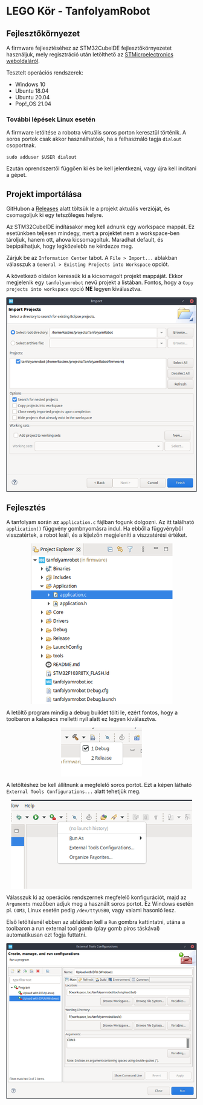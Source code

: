 # LEGO Kör - TanfolyamRobot

## Fejlesztőkörnyezet

A firmware fejlesztéséhez az STM32CubeIDE fejlesztőkörnyezetet használjuk, mely regisztráció után letölthető az [STMicroelectronics weboldaláról](https://www.st.com/en/development-tools/stm32cubeide.html).

Tesztelt operációs rendszerek:
 * Windows 10
 * Ubuntu 18.04
 * Ubuntu 20.04
 * Pop!_OS 21.04

### További lépések Linux esetén
A firmware letöltése a robotra virtuális soros porton keresztül történik. A soros portok csak akkor használhatóak, ha a felhasználó tagja `dialout` csoportnak.

```
sudo adduser $USER dialout
```

Ezután oprendszertől függően ki és be kell jelentkezni, vagy újra kell indítani a gépet.


## Projekt importálása

GitHubon a [Releases](https://github.com/legokor/TanfolyamRobot/releases) alatt töltsük le a projekt aktuális verzióját, és csomagoljuk ki egy tetszőleges helyre.

Az STM32CubeIDE indításakor meg kell adnunk egy workspace mappát. Ez esetünkben teljesen mindegy, mert a projektet nem a workspace-ben tároljuk, hanem ott, ahova kicsomagoltuk. Maradhat default, és bepipálhatjuk, hogy legközelebb ne kérdezze meg.

Zárjuk be az `Information Center` tabot. A `File > Import...` ablakban válasszuk a `General > Existing Projects into Workspace` opciót.

A következő oldalon keressük ki a kicsomagolt projekt mappáját. Ekkor megjelenik egy `tanfolyamrobot` nevű projekt a listában. Fontos, hogy a `Copy projects into workspace` opció **NE** legyen kiválasztva.

<p align="center"><img src="docs/img/import_project.png" align=center></p>


## Fejlesztés

A tanfolyam során az `application.c` fájlban fogunk dolgozni. Az itt található `application()` függvény gombnyomásra indul. Ha ebből a függvényből visszatértek, a robot leáll, és a kijelzőn megjeleníti a viszzatérési értéket.

<p align="center"><img src="docs/img/appplication_source_file.png" align=center></p>

A letöltő program mindig a debug buildet tölti le, ezért fontos, hogy a toolbaron a kalapács melletti nyíl alatt ez legyen kiválasztva.

<p align="center"><img src="docs/img/debug_build.png" align=center></p>

A letöltéshez be kell állítnunk a megfelelő soros portot. Ezt a képen látható `External Tools Configurations...` alatt tehetjük meg.

<p align="center"><img src="docs/img/external_tools.png" align=center></p>

Válasszuk ki az operációs rendszernek megfelelő konfigurációt, majd az `Arguments` mezőben adjuk meg a használt soros portot. Ez Windows esetén pl. `COM3`, Linux esetén pedig `/dev/ttyUSB0`, vagy valami hasonló lesz.

Első letöltésnél ebben az ablakban kell a `Run` gombra kattintatni, utána a toolbaron a run external tool gomb (play gomb piros táskával) automatikusan ezt fogja futtatni.

<p align="center"><img src="docs/img/external_tools_config.png" align=center></p>

